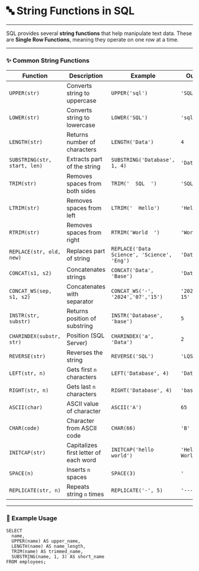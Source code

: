 # 🔤 String Functions in SQL

---
SQL provides several **string functions** that help manipulate text data. These are **Single Row Functions**, meaning they operate on one row at a time.

---

### ✨ Common String Functions

| Function                     | Description                              | Example                                     | Output             |
|------------------------------|------------------------------------------|---------------------------------------------|--------------------|
| `UPPER(str)`                 | Converts string to uppercase             | `UPPER('sql')`                              | `'SQL'`            |
| `LOWER(str)`                 | Converts string to lowercase             | `LOWER('SQL')`                              | `'sql'`            |
| `LENGTH(str)`                | Returns number of characters             | `LENGTH('Data')`                            | `4`                |
| `SUBSTRING(str, start, len)` | Extracts part of the string              | `SUBSTRING('Database', 1, 4)`               | `'Data'`           |
| `TRIM(str)`                  | Removes spaces from both sides           | `TRIM('  SQL  ')`                           | `'SQL'`            |
| `LTRIM(str)`                 | Removes spaces from left                 | `LTRIM('  Hello')`                          | `'Hello'`          |
| `RTRIM(str)`                 | Removes spaces from right                | `RTRIM('World  ')`                          | `'World'`          |
| `REPLACE(str, old, new)`     | Replaces part of string                  | `REPLACE('Data Science', 'Science', 'Eng')` | `'Data Eng'`       |
| `CONCAT(s1, s2)`             | Concatenates strings                     | `CONCAT('Data', 'Base')`                    | `'DataBase'`       |
| `CONCAT_WS(sep, s1, s2)`     | Concatenates with separator              | `CONCAT_WS('-', '2024','07','15')`          | `'2024-07-15'`     |
| `INSTR(str, substr)`         | Returns position of substring            | `INSTR('Database', 'base')`                 | `5`                |
| `CHARINDEX(substr, str)`     | Position (SQL Server)                    | `CHARINDEX('a', 'Data')`                    | `2`                |
| `REVERSE(str)`               | Reverses the string                      | `REVERSE('SQL')`                            | `'LQS'`            |
| `LEFT(str, n)`               | Gets first `n` characters                | `LEFT('Database', 4)`                       | `'Data'`           |
| `RIGHT(str, n)`              | Gets last `n` characters                 | `RIGHT('Database', 4)`                      | `'base'`           |
| `ASCII(char)`                | ASCII value of character                 | `ASCII('A')`                                | `65`               |
| `CHAR(code)`                 | Character from ASCII code                | `CHAR(66)`                                  | `'B'`              |
| `INITCAP(str)`               | Capitalizes first letter of each word    | `INITCAP('hello world')`                    | `'Hello World'`    |
| `SPACE(n)`                   | Inserts `n` spaces                       | `SPACE(3)`                                  | `'   '`            |
| `REPLICATE(str, n)`          | Repeats string `n` times                 | `REPLICATE('-', 5)`                         | `'-----'`          |
---

### 🧠 Example Usage

```roomsql
SELECT 
  name,
  UPPER(name) AS upper_name,
  LENGTH(name) AS name_length,
  TRIM(name) AS trimmed_name,
  SUBSTRING(name, 1, 3) AS short_name
FROM employees;
```